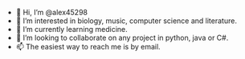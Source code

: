 - 👋 Hi, I’m @alex45298
- 👀 I’m interested in biology, music, computer science and literature. 
- 🌱 I’m currently learning medicine. 
- 💞️ I’m looking to collaborate on any project in python, java or C#. 
- 📫 The easiest way to reach me is by email. 

<!---
alex45298/alex45298 is a ✨ special ✨ repository because its `README.md` (this file) appears on your GitHub profile.
You can click the Preview link to take a look at your changes.
--->
